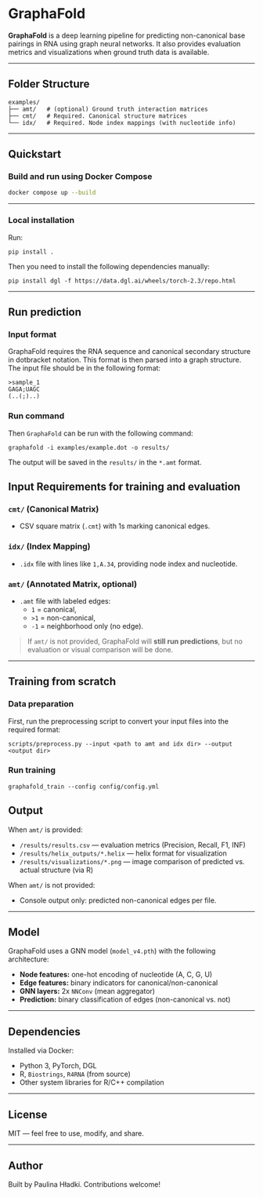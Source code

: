 
# GraphaFold

**GraphaFold** is a deep learning pipeline for predicting non-canonical base pairings in RNA using graph neural networks. It also provides evaluation metrics and visualizations when ground truth data is available.

---

## Folder Structure

```
examples/
├── amt/   # (optional) Ground truth interaction matrices
├── cmt/   # Required. Canonical structure matrices
└── idx/   # Required. Node index mappings (with nucleotide info)
```

---

## Quickstart

### Build and run using Docker Compose

```bash
docker compose up --build
```

---
### Local installation
Run:
```
pip install .
```
Then you need to install the following dependencies manually:
```
pip install dgl -f https://data.dgl.ai/wheels/torch-2.3/repo.html
```
---

## Run prediction

### Input format
GraphaFold requires the RNA sequence and canonical secondary structure in dotbracket notation. This format is then parsed into a graph structure.
The input file should be in the following format:
```
>sample_1
GAGA;UAGC
(..(;)..)
```

### Run command
Then `GraphaFold` can be run with the following command:
```
graphafold -i examples/example.dot -o results/
```
The output will be saved in the `results/` in the `*.amt` format.

## Input Requirements for training and evaluation

### `cmt/` (Canonical Matrix)
- CSV square matrix (`.cmt`) with 1s marking canonical edges.

### `idx/` (Index Mapping)
- `.idx` file with lines like `1,A.34`, providing node index and nucleotide.

### `amt/` (Annotated Matrix, optional)
- `.amt` file with labeled edges:
  - `1` = canonical,
  - `>1` = non-canonical,
  - `-1` = neighborhood only (no edge).

> If `amt/` is not provided, GraphaFold will **still run predictions**, but no evaluation or visual comparison will be done.

---

## Training from scratch

### Data preparation
First, run the preprocessing script to convert your input files into the required format:
```
scripts/preprocess.py --input <path to amt and idx dir> --output <output dir>
```
### Run training
```
graphafold_train --config config/config.yml
```

## Output

When `amt/` is provided:

- `/results/results.csv` — evaluation metrics (Precision, Recall, F1, INF)
- `/results/helix_outputs/*.helix` — helix format for visualization
- `/results/visualizations/*.png` — image comparison of predicted vs. actual structure (via R)

When `amt/` is not provided:

- Console output only: predicted non-canonical edges per file.

---

## Model

GraphaFold uses a GNN model (`model_v4.pth`) with the following architecture:

- **Node features:** one-hot encoding of nucleotide (A, C, G, U)
- **Edge features:** binary indicators for canonical/non-canonical
- **GNN layers:** 2x `NNConv` (mean aggregator)
- **Prediction:** binary classification of edges (non-canonical vs. not)

---


## Dependencies

Installed via Docker:

- Python 3, PyTorch, DGL
- R, `Biostrings`, `R4RNA` (from source)
- Other system libraries for R/C++ compilation

---


## License

MIT — feel free to use, modify, and share.

---

##  Author

Built by Paulina Hładki. Contributions welcome!
